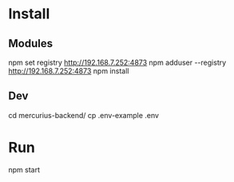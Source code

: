 # Install 
## Modules

npm set registry http://192.168.7.252:4873
npm adduser --registry http://192.168.7.252:4873
npm install

## Dev
cd mercurius-backend/
cp .env-example .env


# Run

npm start
